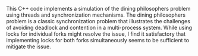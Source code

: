 This C++ code implements a simulation of the dining philosophers problem using threads and synchronization mechanisms. 
The dining philosophers problem is a classic synchronization problem that illustrates the challenges of avoiding deadlock and contention in a multi-process system.
While using locks for individual forks might resolve the issue, I find it satisfactory that implementing locks for both forks simultaneously seems to be sufficient to mitigate the issue.
